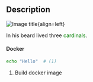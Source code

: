 ## Description  

![Image title](https://dummyimage.com/600x400/eee/aaa){align=left}
 
In his beard lived three <span style="color:green">cardinals</span>.  

#### Docker  

``` bash
echo "Hello"  # (1)
```


1. Build docker image


